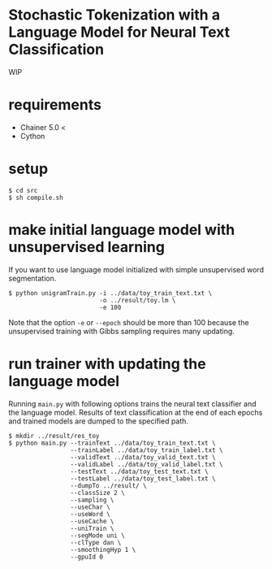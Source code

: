 # Stochastic Tokenization with a Language Model for Neural Text Classification
WIP

# requirements
- Chainer 5.0 <
- Cython

# setup
```
$ cd src
$ sh compile.sh
```

# make initial language model with unsupervised learning
If you want to use language model initialized with simple unsupervised word segmentation.

```
$ python unigramTrain.py -i ../data/toy_train_text.txt \
                         -o ../result/toy.lm \
                         -e 100
```
Note that the option `-e` or `--epoch` should be more than 100 because the unsupervised training with Gibbs sampling requires many updating.

# run trainer with updating the language model
Running `main.py` with following options trains the neural text classifier and the language model.
Results of text classification at the end of each epochs and trained models are dumped to the specified path.

```
$ mkdir ../result/res_toy
$ python main.py --trainText ../data/toy_train_text.txt \ 
                 --trainLabel ../data/toy_train_label.txt \
                 --validText ../data/toy_valid_text.txt \
                 --validLabel ../data/toy_valid_label.txt \
                 --testText ../data/toy_test_text.txt \
                 --testLabel ../data/toy_test_label.txt \
                 --dumpTo ../result/ \
                 --classSize 2 \
                 --sampling \
                 --useChar \
                 --useWord \
                 --useCache \
                 --uniTrain \
                 --segMode uni \
                 --clType dan \
                 --smoothingHyp 1 \
                 --gpuId 0
```
